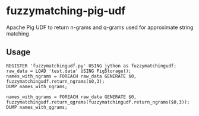# fuzzymatching-pig-udf

Apache Pig UDF to return n-grams and q-grams used for approximate string matching

## Usage

	REGISTER 'fuzzymatchingudf.py' USING jython as fuzzymatchingudf;
	raw_data = LOAD 'test.data' USING PigStorage();
	names_with_ngrams = FOREACH raw_data GENERATE $0, fuzzymatchingudf.return_ngrams($0,3);
	DUMP names_with_ngrams;
	
	names_with_qgrams = FOREACH raw_data GENERATE $0, fuzzymatchingudf.return_qgrams(fuzzymatchingudf.return_ngrams($0,3));
	DUMP names_with_qgrams;

